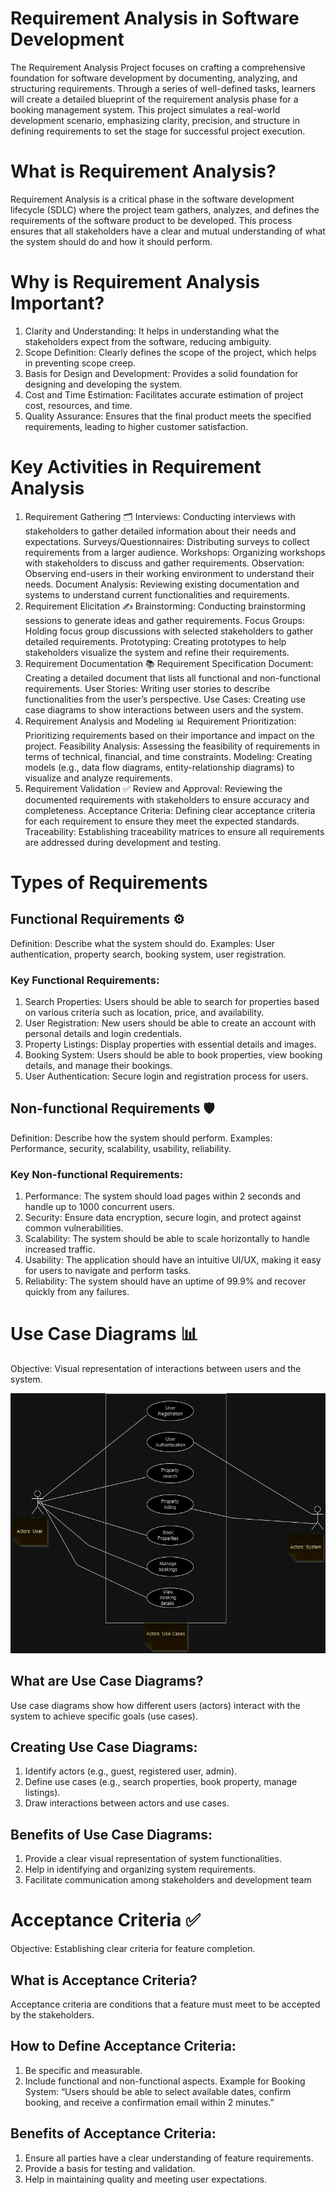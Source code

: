 # Requirement Analysis in Software Development
The Requirement Analysis Project focuses on crafting a comprehensive foundation for software development by documenting, analyzing, and structuring requirements. Through a series of well-defined tasks, learners will create a detailed blueprint of the requirement analysis phase for a booking management system. This project simulates a real-world development scenario, emphasizing clarity, precision, and structure in defining requirements to set the stage for successful project execution.

# What is Requirement Analysis?
Requirement Analysis is a critical phase in the software development lifecycle (SDLC) where the project team gathers, analyzes, and defines the requirements of the software product to be developed. This process ensures that all stakeholders have a clear and mutual understanding of what the system should do and how it should perform.

# Why is Requirement Analysis Important?
1. Clarity and Understanding: It helps in understanding what the stakeholders expect from the software, reducing ambiguity.
2. Scope Definition: Clearly defines the scope of the project, which helps in preventing scope creep.
3. Basis for Design and Development: Provides a solid foundation for designing and developing the system.
4. Cost and Time Estimation: Facilitates accurate estimation of project cost, resources, and time.
5. Quality Assurance: Ensures that the final product meets the specified requirements, leading to higher customer satisfaction.


# Key Activities in Requirement Analysis
1. Requirement Gathering 🗂️
Interviews: Conducting interviews with stakeholders to gather detailed information about their needs and expectations.
Surveys/Questionnaires: Distributing surveys to collect requirements from a larger audience.
Workshops: Organizing workshops with stakeholders to discuss and gather requirements.
Observation: Observing end-users in their working environment to understand their needs.
Document Analysis: Reviewing existing documentation and systems to understand current functionalities and requirements.
2. Requirement Elicitation ✍️
Brainstorming: Conducting brainstorming sessions to generate ideas and gather requirements.
Focus Groups: Holding focus group discussions with selected stakeholders to gather detailed requirements.
Prototyping: Creating prototypes to help stakeholders visualize the system and refine their requirements.
3. Requirement Documentation 📚
Requirement Specification Document: Creating a detailed document that lists all functional and non-functional requirements.
User Stories: Writing user stories to describe functionalities from the user’s perspective.
Use Cases: Creating use case diagrams to show interactions between users and the system.
4. Requirement Analysis and Modeling 📊
Requirement Prioritization: Prioritizing requirements based on their importance and impact on the project.
Feasibility Analysis: Assessing the feasibility of requirements in terms of technical, financial, and time constraints.
Modeling: Creating models (e.g., data flow diagrams, entity-relationship diagrams) to visualize and analyze requirements.
5. Requirement Validation ✅
Review and Approval: Reviewing the documented requirements with stakeholders to ensure accuracy and completeness.
Acceptance Criteria: Defining clear acceptance criteria for each requirement to ensure they meet the expected standards.
Traceability: Establishing traceability matrices to ensure all requirements are addressed during development and testing.

# Types of Requirements

## Functional Requirements ⚙️
Definition: Describe what the system should do.
Examples: User authentication, property search, booking system, user registration.

### Key Functional Requirements:

1. Search Properties: Users should be able to search for properties based on various criteria such as location, price, and availability.
2. User Registration: New users should be able to create an account with personal details and login credentials.
3. Property Listings: Display properties with essential details and images.
4. Booking System: Users should be able to book properties, view booking details, and manage their bookings.
5. User Authentication: Secure login and registration process for users.

## Non-functional Requirements 🛡️
Definition: Describe how the system should perform.
Examples: Performance, security, scalability, usability, reliability.

### Key Non-functional Requirements:

1. Performance: The system should load pages within 2 seconds and handle up to 1000 concurrent users.
2. Security: Ensure data encryption, secure login, and protect against common vulnerabilities.
3. Scalability: The system should be able to scale horizontally to handle increased traffic.
4. Usability: The application should have an intuitive UI/UX, making it easy for users to navigate and perform tasks.
5. Reliability: The system should have an uptime of 99.9% and recover quickly from any failures.


# Use Case Diagrams 📊
Objective: Visual representation of interactions between users and the system.

![Use Case Diagram](/public/alx-booking-uc.png)

## What are Use Case Diagrams?
Use case diagrams show how different users (actors) interact with the system to achieve specific goals (use cases).

## Creating Use Case Diagrams:
1. Identify actors (e.g., guest, registered user, admin).
2. Define use cases (e.g., search properties, book property, manage listings).
3. Draw interactions between actors and use cases.

## Benefits of Use Case Diagrams:
1. Provide a clear visual representation of system functionalities.
2. Help in identifying and organizing system requirements.
3. Facilitate communication among stakeholders and development team


# Acceptance Criteria ✅
Objective: Establishing clear criteria for feature completion.

## What is Acceptance Criteria?
Acceptance criteria are conditions that a feature must meet to be accepted by the stakeholders.

## How to Define Acceptance Criteria:
1. Be specific and measurable.
2. Include functional and non-functional aspects.
Example for Booking System: “Users should be able to select available dates, confirm booking, and receive a confirmation email within 2 minutes.”

## Benefits of Acceptance Criteria:
1. Ensure all parties have a clear understanding of feature requirements.
2. Provide a basis for testing and validation.
3. Help in maintaining quality and meeting user expectations.
